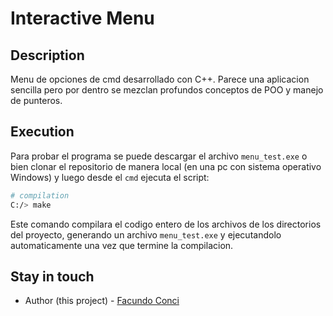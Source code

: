 # Interactive Menu

## Description
Menu de opciones de cmd desarrollado con C++.
Parece una aplicacion sencilla pero por dentro se mezclan profundos conceptos de POO y manejo de punteros.

## Execution
Para probar el programa se puede descargar el archivo `menu_test.exe` o bien clonar el repositorio de manera local (en una pc con sistema operativo Windows) y luego desde el `cmd` ejecuta el script:

```bash
# compilation
C:/> make
```

Este comando compilara el codigo entero de los archivos de los directorios del proyecto, generando un archivo `menu_test.exe` y ejecutandolo automaticamente una vez que termine la compilacion.

## Stay in touch

- Author (this project) - [Facundo Conci](https://www.linkedin.com/in/facundo-ignacio-conci-caceres/)